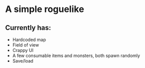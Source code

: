 # A simple roguelike
## Currently has:
- Hardcoded map
- Field of view
- Crappy UI
- A few consumable items and monsters, both spawn randomly
- Save/load 